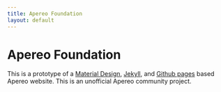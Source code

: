 ```yaml
---
title: Apereo Foundation
layout: default
---
```


# Apereo Foundation

This is a prototype of a [Material Design](https://material.io/design/), [Jekyll](https://jekyllrb.com/), and [Github pages](https://pages.github.com/) based Apereo website.
This is an unofficial Apereo community project.
